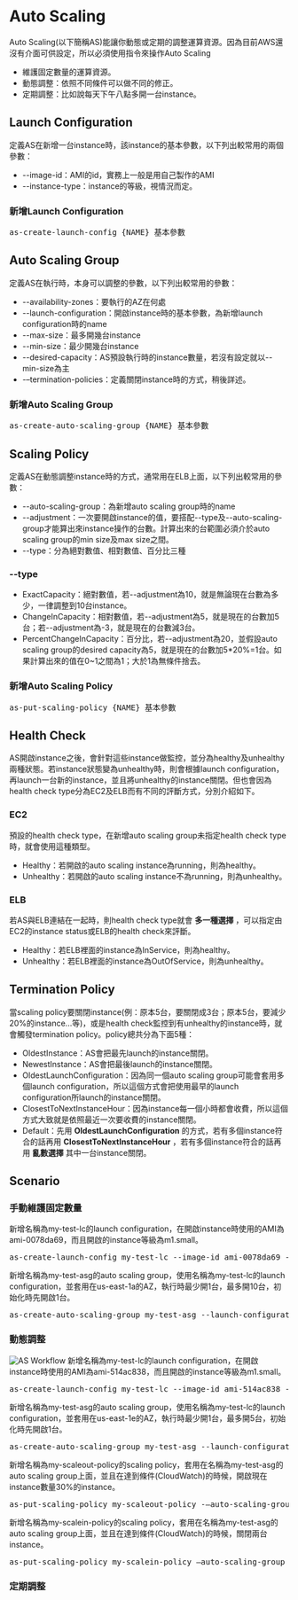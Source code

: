 # Auto Scaling
Auto Scaling(以下簡稱AS)能讓你動態或定期的調整運算資源。因為目前AWS還沒有介面可供設定，所以必須使用指令來操作Auto Scaling

* 維護固定數量的運算資源。
* 動態調整：依照不同條件可以做不同的修正。
* 定期調整：比如說每天下午八點多開一台instance。

## Launch Configuration
定義AS在新增一台instance時，該instance的基本參數，以下列出較常用的兩個參數：
* --image-id：AMI的id，實務上一般是用自己製作的AMI
* --instance-type：instance的等級，視情況而定。

### 新增Launch Configuration
<pre>as-create-launch-config {NAME} 基本參數</pre>

## Auto Scaling Group
定義AS在執行時，本身可以調整的參數，以下列出較常用的參數：
* --availability-zones：要執行的AZ在何處
* --launch-configuration：開啟instance時的基本參數，為新增launch configuration時的name
* --max-size：最多開幾台instance
* --min-size：最少開幾台instance
* --desired-capacity：AS預設執行時的instance數量，若沒有設定就以--min-size為主
* -–termination-policies：定義關閉instance時的方式，稍後詳述。

### 新增Auto Scaling Group
<pre>as-create-auto-scaling-group {NAME} 基本參數</pre>

## Scaling Policy
定義AS在動態調整instance時的方式，通常用在ELB上面，以下列出較常用的參數：
* --auto-scaling-group：為新增auto scaling group時的name
* --adjustment：一次要開啟instance的值，要搭配--type及--auto-scaling-group才能算出來instance操作的台數。計算出來的台範圍必須介於auto scaling group的min size及max size之間。
* --type：分為絕對數值、相對數值、百分比三種

### --type
* ExactCapacity：絕對數值，若--adjustment為10，就是無論現在台數為多少，一律調整到10台instance。
* ChangeInCapacity：相對數值，若--adjustment為5，就是現在的台數加5台；若--adjustment為-3，就是現在的台數減3台。
* PercentChangeInCapacity：百分比，若--adjustment為20，並假設auto scaling group的desired capacity為5，就是現在的台數加5*20%=1台。如果計算出來的值在0~1之間為1；大於1為無條件捨去。

### 新增Auto Scaling Policy
<pre>as-put-scaling-policy {NAME} 基本參數</pre>

## Health Check
AS開啟instance之後，會針對這些instance做監控，並分為healthy及unhealthy兩種狀態。若instance狀態變為unhealthy時，則會根據launch configuration，再launch一台新的instance，並且將unhealthy的instance關閉。但也會因為health check type分為EC2及ELB而有不同的評斷方式，分別介紹如下。

### EC2
預設的health check type，在新增auto scaling group未指定health check type時，就會使用這種類型。
* Healthy：若開啟的auto scaling instance為running，則為healthy。
* Unhealthy：若開啟的auto scaling instance不為running，則為unhealthy。

### ELB
若AS與ELB連結在一起時，則health check type就會 **多一種選擇** ，可以指定由EC2的instance status或ELB的health check來評斷。
* Healthy：若ELB裡面的instance為InService，則為healthy。
* Unhealthy：若ELB裡面的instance為OutOfService，則為unhealthy。

## Termination Policy
當scaling policy要關閉instance(例：原本5台，要關閉成3台；原本5台，要減少20%的instance...等)，或是health check監控到有unhealthy的instance時，就會觸發termination policy。policy總共分為下面5種：

* OldestInstance：AS會把最先launch的instance關閉。
* NewestInstance：AS會把最後launch的instance關閉。
* OldestLaunchConfiguration：因為同一個auto scaling group可能會套用多個launch configuration，所以這個方式會把使用最早的launch configuration所launch的instance關閉。
* ClosestToNextInstanceHour：因為instance每一個小時都會收費，所以這個方式大致就是依照最近一次要收費的instance關閉。
* Default：先用 **OldestLaunchConfiguration** 的方式，若有多個instance符合的話再用 **ClosestToNextInstanceHour** ，若有多個instance符合的話再用 **亂數選擇** 其中一台instance關閉。

## Scenario

### 手動維護固定數量
新增名稱為my-test-lc的launch configuration，在開啟instance時使用的AMI為ami-0078da69，而且開啟的instance等級為m1.small。
<pre>as-create-launch-config my-test-lc --image-id ami-0078da69 --instance-type m1.small</pre>
新增名稱為my-test-asg的auto scaling group，使用名稱為my-test-lc的launch configuration，並套用在us-east-1a的AZ，執行時最少開1台，最多開10台，初始化時先開啟1台。
<pre>as-create-auto-scaling-group my-test-asg --launch-configuration my-test-lc --availability-zones us-east-1a --min-size 1 --max-size 10 --desired-capacity 1</pre>

### 動態調整
![AS Workflow](http://docs.aws.amazon.com/AutoScaling/latest/DeveloperGuide/images/AS-WorkFlow.png)
新增名稱為my-test-lc的launch configuration，在開啟instance時使用的AMI為ami-514ac838，而且開啟的instance等級為m1.small。
<pre>as-create-launch-config my-test-lc --image-id ami-514ac838 --instance-type m1.small</pre>
新增名稱為my-test-asg的auto scaling group，使用名稱為my-test-lc的launch configuration，並套用在us-east-1e的AZ，執行時最少開1台，最多開5台，初始化時先開啟1台。
<pre>as-create-auto-scaling-group my-test-asg --launch-configuration my-test-lc --availability-zones us-east-1e --max-size 5 --min-size 1</pre>
新增名稱為my-scaleout-policy的scaling policy，套用在名稱為my-test-asg的auto scaling group上面，並且在達到條件(CloudWatch)的時候，開啟現在instance數量30%的instance。
<pre>as-put-scaling-policy my-scaleout-policy -–auto-scaling-group my-test-asg --adjustment 30 --type PercentChangeInCapacity</pre>
新增名稱為my-scalein-policy的scaling policy，套用在名稱為my-test-asg的auto scaling group上面，並且在達到條件(CloudWatch)的時候，關閉兩台instance。
<pre>as-put-scaling-policy my-scalein-policy –auto-scaling-group my-test-asg --adjustment -2 --type ChangeInCapacity</pre>

### 定期調整
